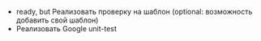 * ready, but Реализовать проверку на шаблон (optional: возможность добавить свой шаблон)
* Реализовать Google unit-test
